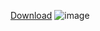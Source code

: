 [Download](https://github.com/ChengHan16/Cs4high_4080E036/blob/master/Artificial%20Intelligence%E3%80%8A111-1%E3%80%8B/CIFAR-10-image-classification.zip)
![image](https://user-images.githubusercontent.com/55220866/208360587-66d41560-de56-485b-ad90-0cef9953177e.png)
